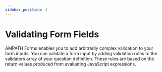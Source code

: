 ```yaml
---
sidebar_position: 4
---
```


# Validating Form Fields

AMPATH Forms enables you to add arbitrarily complex validation to your form inputs. You can validate a form input by adding validation rules to the validators array of your question definition. These rules are based on the return values produced from evaluating JavaScript expressions.
